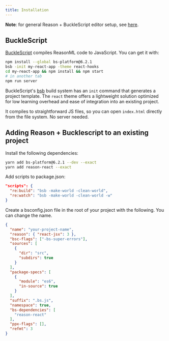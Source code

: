 ```yaml
---
title: Installation
---
```


**Note**: for general Reason + BuckleScript editor setup, see [here](https://reasonml.github.io/docs/en/editor-plugins).

## BuckleScript

[BuckleScript](http://bucklescript.github.io/) compiles ReasonML code to JavaScript. You can get it with:

```sh
npm install --global bs-platform@6.2.1
bsb -init my-react-app -theme react-hooks
cd my-react-app && npm install && npm start
# in another tab
npm run server
```

BuckleScript's [bsb](https://bucklescript.github.io/docs/en/build-overview.html) build system has an `init` command that generates a project template. The `react` theme offers a lightweight solution optimized for low learning overhead and ease of integration into an existing project.

It compiles to straightforward JS files, so you can open `index.html` directly from the file system. No server needed.

## Adding Reason + Bucklescript to an existing project

Install the following dependencies:

```sh
yarn add bs-platform@6.2.1 --dev --exact
yarn add reason-react --exact
```

Add scripts to package.json:

```json
"scripts": {
  "re:build": "bsb -make-world -clean-world",
  "re:watch": "bsb -make-world -clean-world -w"
}
```

Create a bsconfig.json file in the root of your project with the following. You can change the name.

```json
{
  "name": "your-project-name",
  "reason": { "react-jsx": 3 },
  "bsc-flags": ["-bs-super-errors"],
  "sources": [
    {
      "dir": "src",
      "subdirs": true
    }
  ],
  "package-specs": [
    {
      "module": "es6",
      "in-source": true
    }
  ],
  "suffix": ".bs.js",
  "namespace": true,
  "bs-dependencies": [
    "reason-react"
  ],
  "ppx-flags": [],
  "refmt": 3
}
```
